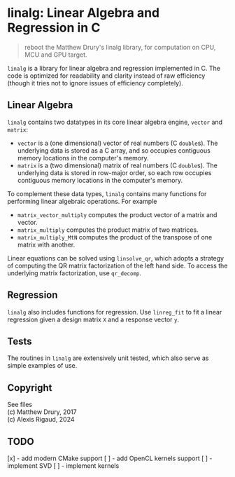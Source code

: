 linalg: Linear Algebra and Regression in C
===========================================

> reboot  the Matthew Drury's linalg library, for computation on CPU, MCU and GPU target.

`linalg` is a library for linear algebra and regression implemented in C.  The code is optimized for readability and clarity instead of raw efficiency (though it tries not to ignore issues of efficiency completely).

Linear Algebra
--------------

`linalg` contains two datatypes in its core linear algebra engine, `vector` and `matrix`:

  - `vector` is a (one dimensional) vector of real numbers (C `double`s).  The underlying data is stored as a C array, and so occupies contiguous memory locations in the computer's memory.
  - `matrix` is a (two dimensional) matrix of real numbers (C `double`s).  The underlying data is stored in row-major order, so each row occupies contiguous memory locations in the computer's memory.

To complement these data types, `linalg` contains many functions for performing linear algebraic operations.  For example

  - `matrix_vector_multiply` computes the product vector of a matrix and vector.
  - `matrix_multiply` computes the product matrix of two matrices.
  - `matrix_multiply_MtN` computes the product of the transpose of one matrix with another.

Linear equations can be solved using `linsolve_qr`, which adopts a strategy of computing the QR matrix factorization of the left hand side.  To access the underlying matrix factorization, use `qr_decomp`.

Regression
----------

`linalg` also includes functions for regression.  Use `linreg_fit` to fit a linear regression given a design matrix `X` and a response vector `y`.

Tests
-----

The routines in `linalg` are extensively unit tested, which also serve as simple examples of use.

Copyright
-----

See files   
(c) Matthew Drury, 2017   
(c) Alexis Rigaud, 2024   

TODO
-----

[x] - add modern CMake support
[ ] - add OpenCL kernels support
[ ] - implement SVD
[ ] - implement kernels
